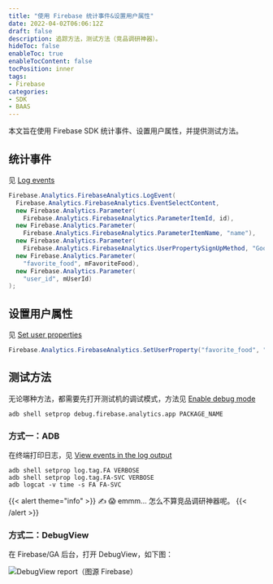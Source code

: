 ```yaml
---
title: "使用 Firebase 统计事件&设置用户属性"
date: 2022-04-02T06:06:12Z
draft: false
description: 追踪方法，测试方法（竞品调研神器）。
hideToc: false
enableToc: true
enableTocContent: false
tocPosition: inner
tags:
- Firebase
categories:
- SDK
- BAAS
---
```


本文旨在使用 Firebase SDK 统计事件、设置用户属性，并提供测试方法。

## 统计事件

见 [Log events](https://firebase.google.com/docs/analytics/unity/events#log_events_2)

```C#
Firebase.Analytics.FirebaseAnalytics.LogEvent(
  Firebase.Analytics.FirebaseAnalytics.EventSelectContent,
  new Firebase.Analytics.Parameter(
    Firebase.Analytics.FirebaseAnalytics.ParameterItemId, id),
  new Firebase.Analytics.Parameter(
    Firebase.Analytics.FirebaseAnalytics.ParameterItemName, "name"),
  new Firebase.Analytics.Parameter(
    Firebase.Analytics.FirebaseAnalytics.UserPropertySignUpMethod, "Google"),
  new Firebase.Analytics.Parameter(
    "favorite_food", mFavoriteFood),
  new Firebase.Analytics.Parameter(
    "user_id", mUserId)
);
```

## 设置用户属性

见 [Set user properties](https://firebase.google.com/docs/analytics/unity/properties#set_user_properties_2)

```C#
Firebase.Analytics.FirebaseAnalytics.SetUserProperty("favorite_food", "ice cream");
```

## 测试方法

无论哪种方法，都需要先打开测试机的调试模式，方法见 [Enable debug mode](https://firebase.google.com/docs/analytics/debugview#enable_debug_mode)

```shell
adb shell setprop debug.firebase.analytics.app PACKAGE_NAME
```

### 方式一：ADB

在终端打印日志，见 [View events in the log output](https://firebase.google.com/docs/analytics/unity/events#view_events_in_the_log_output)

```shell
adb shell setprop log.tag.FA VERBOSE
adb shell setprop log.tag.FA-SVC VERBOSE
adb logcat -v time -s FA FA-SVC
```

{{< alert theme="info" >}}
✍ 😱 emmm... 怎么不算竞品调研神器呢。
{{< /alert >}}

### 方式二：DebugView

在 Firebase/GA 后台，打开 DebugView，如下图：

<img src='https://firebase.google.com/static/docs/analytics/images/report.png' alt='DebugView report（图源 Firebase）'>